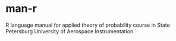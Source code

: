# man-r
R language manual for applied theory of probability course in State Petersburg University of Aerospace Instrumentation
